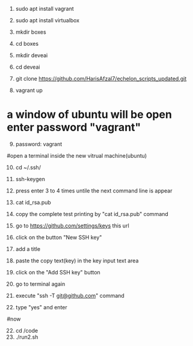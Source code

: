1. sudo apt install vagrant
2. sudo apt install virtualbox
3. mkdir boxes
4. cd boxes
5. mkdir deveai
6. cd deveai
7. git clone https://github.com/HarisAfzal7/echelon_scripts_updated.git

8. vagrant up
# a window of ubuntu will be open enter password "vagrant"
9. password: vagrant
   
#open a terminal inside the new vitrual machine(ubuntu)

10. cd ~/.ssh/
11. ssh-keygen
12. press enter 3 to 4 times untile the next command line is appear

13. cat id_rsa.pub
14. copy the complete test printing by "cat id_rsa.pub" command
15. go to https://github.com/settings/keys this url
16. click on the button "New SSH key"

17. add a title
18. paste the copy text(key) in the key input text area
19. click on the "Add SSH key" button

20. go to terminal again
21. execute "ssh -T git@github.com" command
22. type "yes" and enter

#now

22. cd /code
23. ./run2.sh





